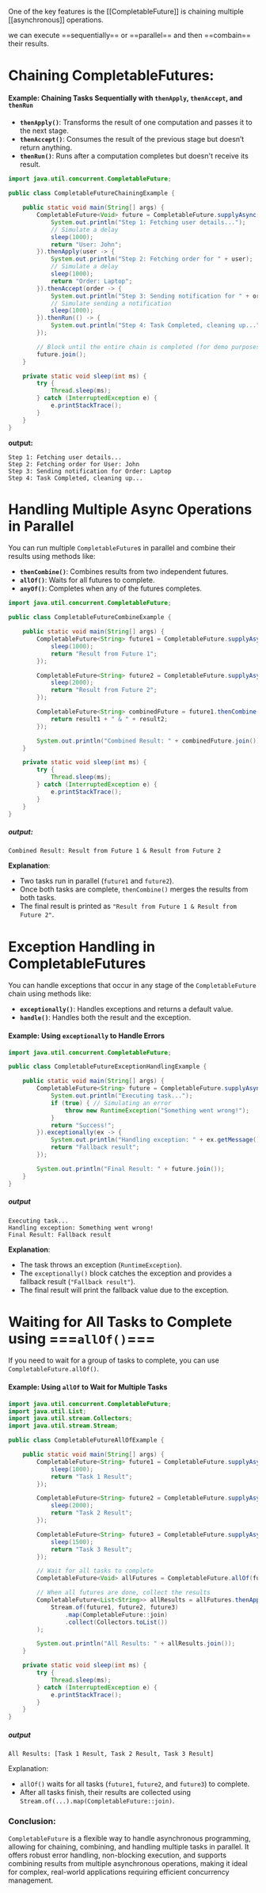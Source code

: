 One of the key features is the [[CompletableFuture]] is chaining multiple [[asynchronous]] operations.

we can execute ==sequentially== or ==parallel== and then ==combain== their results.


# **Chaining CompletableFutures:**
#### Example: Chaining Tasks Sequentially with `thenApply`, `thenAccept`, and `thenRun`

- **`thenApply()`**: Transforms the result of one computation and passes it to the next stage.
- **`thenAccept()`**: Consumes the result of the previous stage but doesn’t return anything.
- **`thenRun()`**: Runs after a computation completes but doesn't receive its result.

```java
import java.util.concurrent.CompletableFuture;

public class CompletableFutureChainingExample {

    public static void main(String[] args) {
        CompletableFuture<Void> future = CompletableFuture.supplyAsync(() -> {
            System.out.println("Step 1: Fetching user details...");
            // Simulate a delay
            sleep(1000);
            return "User: John";
        }).thenApply(user -> {
            System.out.println("Step 2: Fetching order for " + user);
            // Simulate a delay
            sleep(1000);
            return "Order: Laptop";
        }).thenAccept(order -> {
            System.out.println("Step 3: Sending notification for " + order);
            // Simulate sending a notification
            sleep(1000);
        }).thenRun(() -> {
            System.out.println("Step 4: Task Completed, cleaning up...");
        });

        // Block until the entire chain is completed (for demo purposes)
        future.join();
    }

    private static void sleep(int ms) {
        try {
            Thread.sleep(ms);
        } catch (InterruptedException e) {
            e.printStackTrace();
        }
    }
}
```

**output:**

```
Step 1: Fetching user details...
Step 2: Fetching order for User: John
Step 3: Sending notification for Order: Laptop
Step 4: Task Completed, cleaning up...
```

# Handling Multiple Async Operations in Parallel

You can run multiple `CompletableFuture`s in parallel and combine their results using methods like:

- **`thenCombine()`**: Combines results from two independent futures.
- **`allOf()`**: Waits for all futures to complete.
- **`anyOf()`**: Completes when any of the futures completes.

```java
import java.util.concurrent.CompletableFuture;

public class CompletableFutureCombineExample {

    public static void main(String[] args) {
        CompletableFuture<String> future1 = CompletableFuture.supplyAsync(() -> {
            sleep(1000);
            return "Result from Future 1";
        });

        CompletableFuture<String> future2 = CompletableFuture.supplyAsync(() -> {
            sleep(2000);
            return "Result from Future 2";
        });

        CompletableFuture<String> combinedFuture = future1.thenCombine(future2, (result1, result2) -> {
            return result1 + " & " + result2;
        });

        System.out.println("Combined Result: " + combinedFuture.join());
    }

    private static void sleep(int ms) {
        try {
            Thread.sleep(ms);
        } catch (InterruptedException e) {
            e.printStackTrace();
        }
    }
}
```

##### output:
```
Combined Result: Result from Future 1 & Result from Future 2
```

**Explanation**:

- Two tasks run in parallel (`future1` and `future2`).
- Once both tasks are complete, `thenCombine()` merges the results from both tasks.
- The final result is printed as `"Result from Future 1 & Result from Future 2"`.

# Exception Handling in CompletableFutures

You can handle exceptions that occur in any stage of the `CompletableFuture` chain using methods like:

- **`exceptionally()`**: Handles exceptions and returns a default value.
- **`handle()`**: Handles both the result and the exception.

#### Example: Using `exceptionally` to Handle Errors

```java
import java.util.concurrent.CompletableFuture;

public class CompletableFutureExceptionHandlingExample {

    public static void main(String[] args) {
        CompletableFuture<String> future = CompletableFuture.supplyAsync(() -> {
            System.out.println("Executing task...");
            if (true) { // Simulating an error
                throw new RuntimeException("Something went wrong!");
            }
            return "Success!";
        }).exceptionally(ex -> {
            System.out.println("Handling exception: " + ex.getMessage());
            return "Fallback result";
        });

        System.out.println("Final Result: " + future.join());
    }
}
```

##### output
```
Executing task...
Handling exception: Something went wrong!
Final Result: Fallback result
```

**Explanation**:

- The task throws an exception (`RuntimeException`).
- The `exceptionally()` block catches the exception and provides a fallback result (`"Fallback result"`).
- The final result will print the fallback value due to the exception.

# Waiting for All Tasks to Complete using ===`allOf()`===

If you need to wait for a group of tasks to complete, you can use `CompletableFuture.allOf()`.

#### Example: Using `allOf` to Wait for Multiple Tasks

```java
import java.util.concurrent.CompletableFuture;
import java.util.List;
import java.util.stream.Collectors;
import java.util.stream.Stream;

public class CompletableFutureAllOfExample {

    public static void main(String[] args) {
        CompletableFuture<String> future1 = CompletableFuture.supplyAsync(() -> {
            sleep(1000);
            return "Task 1 Result";
        });

        CompletableFuture<String> future2 = CompletableFuture.supplyAsync(() -> {
            sleep(2000);
            return "Task 2 Result";
        });

        CompletableFuture<String> future3 = CompletableFuture.supplyAsync(() -> {
            sleep(1500);
            return "Task 3 Result";
        });

        // Wait for all tasks to complete
        CompletableFuture<Void> allFutures = CompletableFuture.allOf(future1, future2, future3);

        // When all futures are done, collect the results
        CompletableFuture<List<String>> allResults = allFutures.thenApply(v -> 
            Stream.of(future1, future2, future3)
                .map(CompletableFuture::join)
                .collect(Collectors.toList())
        );

        System.out.println("All Results: " + allResults.join());
    }

    private static void sleep(int ms) {
        try {
            Thread.sleep(ms);
        } catch (InterruptedException e) {
            e.printStackTrace();
        }
    }
}
```

##### output
```
All Results: [Task 1 Result, Task 2 Result, Task 3 Result]
```

Explanation: 

- `allOf()` waits for all tasks (`future1`, `future2`, and `future3`) to complete.
- After all tasks finish, their results are collected using `Stream.of(...).map(CompletableFuture::join)`.

### Conclusion:

`CompletableFuture` is a flexible way to handle asynchronous programming, allowing for chaining, combining, and handling multiple tasks in parallel. It offers robust error handling, non-blocking execution, and supports combining results from multiple asynchronous operations, making it ideal for complex, real-world applications requiring efficient concurrency management.

